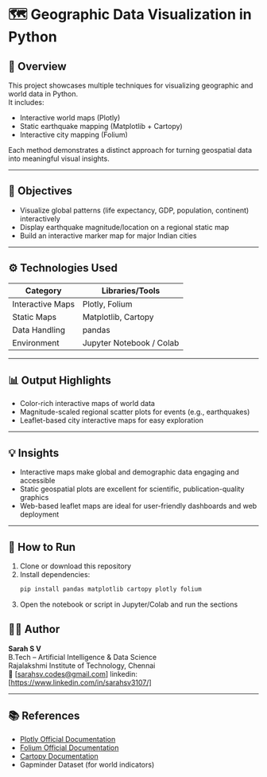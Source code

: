 # 🗺️ Geographic Data Visualization in Python

## 📖 Overview

This project showcases multiple techniques for visualizing geographic and world data in Python.  
It includes:
- Interactive world maps (Plotly)
- Static earthquake mapping (Matplotlib + Cartopy)
- Interactive city mapping (Folium)

Each method demonstrates a distinct approach for turning geospatial data into meaningful visual insights.

---

## 🎯 Objectives

- Visualize global patterns (life expectancy, GDP, population, continent) interactively  
- Display earthquake magnitude/location on a regional static map  
- Build an interactive marker map for major Indian cities

---

## ⚙️ Technologies Used

| Category         | Libraries/Tools         |
|------------------|------------------------|
| Interactive Maps | Plotly, Folium         |
| Static Maps      | Matplotlib, Cartopy    |
| Data Handling    | pandas                 |
| Environment      | Jupyter Notebook / Colab|

---

## 📊 Output Highlights

- Color-rich interactive maps of world data  
- Magnitude-scaled regional scatter plots for events (e.g., earthquakes)  
- Leaflet-based city interactive maps for easy exploration

---

## 💡 Insights

- Interactive maps make global and demographic data engaging and accessible  
- Static geospatial plots are excellent for scientific, publication-quality graphics  
- Web-based leaflet maps are ideal for user-friendly dashboards and web deployment

---

## 🚀 How to Run

1. Clone or download this repository  
2. Install dependencies:  
   ```bash
   pip install pandas matplotlib cartopy plotly folium
   ```
3. Open the notebook or script in Jupyter/Colab and run the sections

## 👩‍💻 Author

**Sarah S V**  
B.Tech – Artificial Intelligence & Data Science  
Rajalakshmi Institute of Technology, Chennai  
📧 [sarahsv.codes@gmail.com]
linkedin: [https://www.linkedin.com/in/sarahsv3107/]

---

## 📚 References

- [Plotly Official Documentation](https://plotly.com/python/)  
- [Folium Official Documentation](https://python-visualization.github.io/folium/)  
- [Cartopy Documentation](https://scitools.org.uk/cartopy/docs/latest/)  
- Gapminder Dataset (for world indicators)

